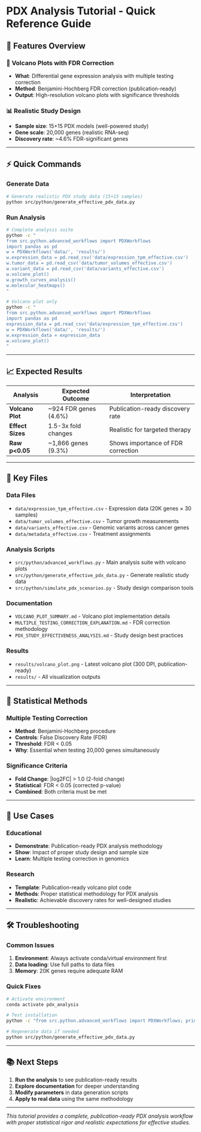 # PDX Analysis Tutorial - Quick Reference Guide

## 🚀 **Features Overview**

### 🌋 **Volcano Plots with FDR Correction**
- **What**: Differential gene expression analysis with multiple testing correction
- **Method**: Benjamini-Hochberg FDR correction (publication-ready)
- **Output**: High-resolution volcano plots with significance thresholds

### 📊 **Realistic Study Design**
- **Sample size**: 15+15 PDX models (well-powered study)
- **Gene scale**: 20,000 genes (realistic RNA-seq)
- **Discovery rate**: ~4.6% FDR-significant genes

---

## ⚡ **Quick Commands**

### Generate Data
```bash
# Generate realistic PDX study data (15+15 samples)
python src/python/generate_effective_pdx_data.py
```

### Run Analysis
```bash
# Complete analysis suite
python -c "
from src.python.advanced_workflows import PDXWorkflows
import pandas as pd
w = PDXWorkflows('data/', 'results/')
w.expression_data = pd.read_csv('data/expression_tpm_effective.csv')
w.tumor_data = pd.read_csv('data/tumor_volumes_effective.csv')
w.variant_data = pd.read_csv('data/variants_effective.csv')
w.volcano_plot()
w.growth_curves_analysis()
w.molecular_heatmaps()
"

# Volcano plot only
python -c "
from src.python.advanced_workflows import PDXWorkflows
import pandas as pd
expression_data = pd.read_csv('data/expression_tpm_effective.csv')
w = PDXWorkflows('data/', 'results/')
w.expression_data = expression_data
w.volcano_plot()
"
```

---

## 📈 **Expected Results**

| Analysis | Expected Outcome | Interpretation |
|----------|------------------|----------------|
| **Volcano Plot** | ~924 FDR genes (4.6%) | Publication-ready discovery rate |
| **Effect Sizes** | 1.5-3x fold changes | Realistic for targeted therapy |
| **Raw p<0.05** | ~1,866 genes (9.3%) | Shows importance of FDR correction |

---

## 📁 **Key Files**

### Data Files
- `data/expression_tpm_effective.csv` - Expression data (20K genes × 30 samples)
- `data/tumor_volumes_effective.csv` - Tumor growth measurements 
- `data/variants_effective.csv` - Genomic variants across cancer genes
- `data/metadata_effective.csv` - Treatment assignments

### Analysis Scripts  
- `src/python/advanced_workflows.py` - Main analysis suite with volcano plots
- `src/python/generate_effective_pdx_data.py` - Generate realistic study data
- `src/python/simulate_pdx_scenarios.py` - Study design comparison tools

### Documentation
- `VOLCANO_PLOT_SUMMARY.md` - Volcano plot implementation details
- `MULTIPLE_TESTING_CORRECTION_EXPLANATION.md` - FDR correction methodology
- `PDX_STUDY_EFFECTIVENESS_ANALYSIS.md` - Study design best practices

### Results
- `results/volcano_plot.png` - Latest volcano plot (300 DPI, publication-ready)
- `results/` - All visualization outputs

---

## 🔬 **Statistical Methods**

### Multiple Testing Correction
- **Method**: Benjamini-Hochberg procedure
- **Controls**: False Discovery Rate (FDR)
- **Threshold**: FDR < 0.05
- **Why**: Essential when testing 20,000 genes simultaneously

### Significance Criteria
- **Fold Change**: |log2FC| > 1.0 (2-fold change)
- **Statistical**: FDR < 0.05 (corrected p-value)
- **Combined**: Both criteria must be met

---

## 🎯 **Use Cases**

### Educational
- **Demonstrate**: Publication-ready PDX analysis methodology
- **Show**: Impact of proper study design and sample size
- **Learn**: Multiple testing correction in genomics

### Research
- **Template**: Publication-ready volcano plot code
- **Methods**: Proper statistical methodology for PDX analysis
- **Realistic**: Achievable discovery rates for well-designed studies

---

## 🛠️ **Troubleshooting**

### Common Issues
1. **Environment**: Always activate conda/virtual environment first
2. **Data loading**: Use full paths to data files
3. **Memory**: 20K genes require adequate RAM

### Quick Fixes
```bash
# Activate environment
conda activate pdx_analysis

# Test installation
python -c "from src.python.advanced_workflows import PDXWorkflows; print('✅ Ready')"

# Regenerate data if needed
python src/python/generate_effective_pdx_data.py
```

---

## 📚 **Next Steps**

1. **Run the analysis** to see publication-ready results
2. **Explore documentation** for deeper understanding  
3. **Modify parameters** in data generation scripts
4. **Apply to real data** using the same methodology

---

*This tutorial provides a complete, publication-ready PDX analysis workflow with proper statistical rigor and realistic expectations for effective studies.*